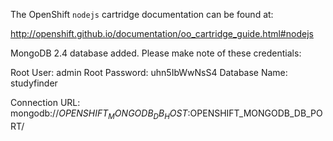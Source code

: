 The OpenShift `nodejs` cartridge documentation can be found at:

http://openshift.github.io/documentation/oo_cartridge_guide.html#nodejs

MongoDB 2.4 database added.  Please make note of these credentials:

   Root User:     admin
   Root Password: uhn5IbWwNsS4
   Database Name: studyfinder

Connection URL: mongodb://$OPENSHIFT_MONGODB_DB_HOST:$OPENSHIFT_MONGODB_DB_PORT/